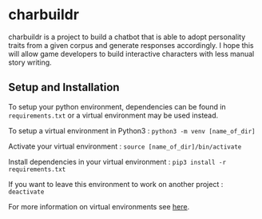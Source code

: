 # charbuildr
charbuildr is a project to build a chatbot that is able to adopt personality traits from a given corpus and generate responses accordingly. I hope this will allow game developers to build interactive characters with less manual story writing. 

## Setup and Installation
To setup your python environment, dependencies can be found in `requirements.txt` or a virtual environment may be used instead. 

To setup a virtual environment in Python3 : 
`python3 -m venv [name_of_dir]`

Activate your virtual environment : 
`source [name_of_dir]/bin/activate`

Install dependencies in your virtual environment : 
`pip3 install -r requirements.txt`

If you want to leave this environment to work on another project : 
`deactivate`

For more information on virtual environments see [here](https://packaging.python.org/guides/installing-using-pip-and-virtual-environments/). 
